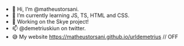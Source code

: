 - 👋 Hi, I’m @matheustorsani.
- 🌱 I’m currently learning JS, TS, HTML and CSS.
- 🧾 Working on the Skye project!
- 📫 @demetriuskiun on twitter.
- 😅 My website https://matheustorsani.github.io/urldemetrius // OFF
